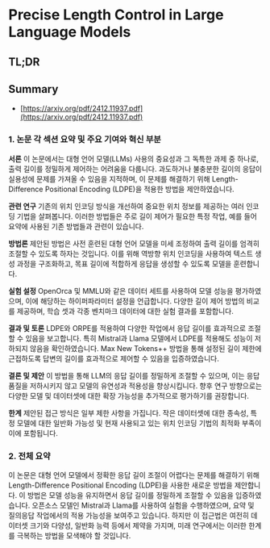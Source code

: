 # Precise Length Control in Large Language Models
## TL;DR
## Summary
- [https://arxiv.org/pdf/2412.11937.pdf](https://arxiv.org/pdf/2412.11937.pdf)

### 1. 논문 각 섹션 요약 및 주요 기여와 혁신 부분

**서론**
이 논문에서는 대형 언어 모델(LLMs) 사용의 중요성과 그 독특한 과제 중 하나로, 출력 길이를 정밀하게 제어하는 어려움을 다룹니다. 과도하거나 불충분한 길이의 응답이 실용성에 문제를 가져올 수 있음을 지적하며, 이 문제를 해결하기 위해 Length-Difference Positional Encoding (LDPE)을 적용한 방법을 제안하였습니다.

**관련 연구**
기존의 위치 인코딩 방식을 개선하여 중요한 위치 정보를 제공하는 여러 인코딩 기법을 살펴봅니다. 이러한 방법들은 주로 길이 제어가 필요한 특정 작업, 예를 들어 요약에 사용된 기존 방법들과 관련이 있습니다.

**방법론**
제안된 방법은 사전 훈련된 대형 언어 모델을 미세 조정하여 출력 길이를 엄격히 조절할 수 있도록 하자는 것입니다. 이를 위해 역방향 위치 인코딩을 사용하여 텍스트 생성 과정을 구조화하고, 목표 길이에 적합하게 응답을 생성할 수 있도록 모델을 훈련합니다.

**실험 설정**
OpenOrca 및 MMLU와 같은 데이터 세트를 사용하여 모델 성능을 평가하였으며, 이에 해당하는 하이퍼파라미터 설정을 언급합니다. 다양한 길이 제어 방법의 비교를 제공하며, 학습 셋과 각종 벤치마크 데이터에 대한 실험 결과를 포함합니다.

**결과 및 토론**
LDPE와 ORPE를 적용하여 다양한 작업에서 응답 길이를 효과적으로 조절할 수 있음을 보고합니다. 특히 Mistral과 Llama 모델에서 LDPE를 적용해도 성능이 저하되지 않음을 확인하였습니다. Max New Tokens++ 방법을 통해 설정된 길이 제한에 근접하도록 답변의 길이를 효과적으로 제어할 수 있음을 입증하였습니다.

**결론 및 제안**
이 방법을 통해 LLM의 응답 길이를 정밀하게 조절할 수 있으며, 이는 응답 품질을 저하시키지 않고 모델의 유연성과 적용성을 향상시킵니다. 향후 연구 방향으로는 다양한 모델 및 데이터셋에 대한 확장 가능성을 추가적으로 평가하기를 권장합니다.

**한계**
제안된 접근 방식은 일부 제한 사항을 가집니다. 작은 데이터셋에 대한 종속성, 특정 모델에 대한 일반화 가능성 및 현재 사용되고 있는 위치 인코딩 기법의 최적화 부족이 이에 포함됩니다. 

### 2. 전체 요약

이 논문은 대형 언어 모델에서 정확한 응답 길이 조절이 어렵다는 문제를 해결하기 위해 Length-Difference Positional Encoding (LDPE)을 사용한 새로운 방법을 제안합니다. 이 방법은 모델 성능을 유지하면서 응답 길이를 정밀하게 조절할 수 있음을 입증하였습니다. 오픈소스 모델인 Mistral과 Llama를 사용하여 실험을 수행하였으며, 요약 및 질의응답 작업에서의 적용 가능성을 보여주고 있습니다. 하지만 이 접근법은 여전히 데이터셋 크기와 다양성, 일반화 능력 등에서 제약을 가지며, 미래 연구에서는 이러한 한계를 극복하는 방법을 모색해야 할 것입니다.